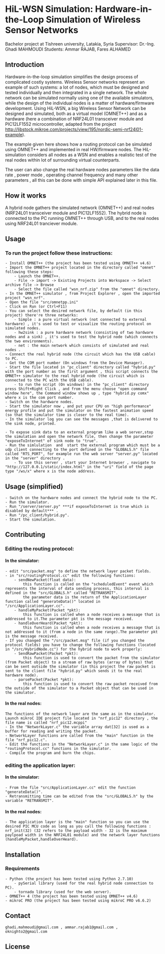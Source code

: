 # HiL-WSN Simulation: Hardware-in-the-Loop Simulation of Wireless Sensor Networks
Bachelor project at Tishreen university, Latakia, Syria
Supervisor: Dr.-Ing. Ghadi MAHMOUDI
Students: Ammar RAJAB, Fares ALHAMED

## Introduction

Hardware-in-the-loop simulation simplifies the design process of complicated costly systems. Wireless Sensor networks represent an example of such systems: a lot of nodes, which must be designed and tested individually and then integrated in a single network. The whole network can be simulated normally using one of the available simulators, while the design of the individual nodes is a matter of hardware/firmware development.
Using HiL-WSN, a big Wireless Sensor Network can be designed and simulated, both as a virtual model (OMNET++) and as a hardware (here a combination of NRF24L01 transceiver module and PIC12LF1552 microcontroller, adapted from the project http://libstock.mikroe.com/projects/view/195/nordic-semi-nrf24l01-example).

The example given here shows how a routing protocol can be simulated using OMNET++ and implemented in real HW/firmware nodes. The HiL-simulation considers all nodes as a WSN and enables a realistic test of the real nodes within lot of surrounding virtual counterparts.

The user can also change the real hardware nodes parameters like the data rate , power mode , operating channel frequency and many other parameters , all this can be done with simple API explained later in this file.

## How it works
A hybrid node gathers the simulated network (OMNET++) and real nodes (NRF24L01 transceiver module and PIC12LF1552). The hybrid node is connected to the PC running OMNET++ through USB, and to the real nodes using NRF24L01 tranciever module.

## Usage

### To run the project follow these instructions:
    - Install OMNET++ (the project has been tested using OMNET++ v4.6)
    - Import the OMNET++ project located in the directory called "omnet" following these steps:
        - Launch the OMNET++.
        - File -> import -> Existing Projects into Workspace -> Select archive file -> Browse
        - Select the file called "wsn_nrf.zip" from the "omnet" directory.
    - In the OMNET++ simulator , from Project Explorer , open the imported project "wsn_nrf".
    - Open the file "src/omnetpp.ini"
    - Click on Run (or Ctrl+F11)
    - You can select the desired network file, by default (in this project) there're three networks:
        - Simple : a pure virtual network (not connected to external hardware) , it's used to test or visualize the routing protocol on simulated nodes.
        - hw2sink : a pure hardware network (consisting of two hardware nodes and a sink) , it's used to test the hybrid node (which connects the two environments).
        - net : the main network which consists of simulated and real nodes .
    - Connect the real hybrid node (the circuit which has the USB cable) to PC.
    - Get the COM port number (On windows from the Device Manager).
    - Start the file located in "pc_client" directory called "hybrid.py" with the port number as the first argument , this script connects the OMNET++ simulator to the real hybrid node (the circuit which is connected to the PC with the USB cable).
        - to run the script (On windows) in the "pc_client" directory press Shift+Right Click , and from the menu choose "open command window here", the Command window shows up , type "hybrid.py comx" where x is the com port number.
    - Switch on the hardware nodes.
    - Start the simulator now , and put your CPU on "high performance" energy profile and put the simulator on the fastest animation speed (so that the simulator time is closer to the real time).
    - In the simulator log you can see the messages ,that is delivered to the sink node, printed.
    
    - To expose sink data to an external program like a web server,stop the simulation and open the network file, then change the parameter "exposeToInternet" of sink node to "true".
    - Run the simlulation  and  start the external program which must be a udp client connecting to the port defined in the "GLOBALS.h" file called "RTS_PORT", for example run the web server "server.py" located in the "server" directory .
        - To use this server , start your Internet browser , navigate to "http://127.0.0.1/static/index.html" in the "uri" field of the page type "/ws/x" where x is the node address.

## Usage (simplified)
    - Switch on the hardware nodes and connect the hybrid node to the PC.
    - Run the simulator.
    - Run "/server/server.py" ***if exposeToInternet is true which is disabled by default*** .
    - Run "/pc_client/hybrid.py".
    - Start the simulation.

## Contributing
### Editing the routing protocol:
#### In the simulator:
    - edit "src/packet.msg" to define the network layer packet fields.
    - in "src/routingProtocol.cc" edit the following functions:
        - sendNewPacket(float data):
            this function is called on the "scheduledEvent" event which represents the interval of data sending process, this interval is defined in the "src/GLOBALS.h" called "RETRANSMIT".
            the parameter data is the return of the ApplicationLayer function called "generateData()" located in "/src/ApplicationLayer.cc".
        - handleMyPacket(Packet *pkt):
            this function is called when a node receives a message that is addressed to it.The parameter pkt is the message received.
        - handleOverHeard(Packet *pkt):
            this function is called when a node receives a message that is not addressed to it (from a node in the same range).The parameter pkt is the message received.
    - If you changed the "/src/packet.msg" file (if you changed the protocol fields) you have to change the following functions (located in "/src/HybridNode.cc") for the hybrid node to work properly:
        - SendRawPacket(Packet *pkt):
            this function is used to convert the packet from the simulator (from Packet object) to a stream of raw bytes (array of bytes) that can be sent outside the simulator (in this project the raw packet is sent to the client file "hybrid.py" which sends it to the real hardware node).
        - parsePacket(Packet *pkt):
            this function is used to convert the raw packet received from the outside of the simulator to a Packet object that can be used in the simulator.
#### In the real nodes:
    The functions of the network layer are the same as in the simulator.
    Launch mikroC IDE project file located in "nrf_pic12" directory , the file name is called "nrf_pic12.mcppi"
    - In the "NetworkLayer.c" the variable array dat[32] is used as a buffer for reading and writing the packet.
    - NetworkLayer functions are called from the "main" function in the file "nrf_pic12.c".
    - Edit the functions in the "NetworkLayer.c" in the same logic of the "routingProtocol.cc" functions in the simulator.
    - Compile the program and burn the chips.
### editing the application layer:
#### In the simulator:
    - From the file "src/ApplicationLayer.cc" edit the function "generateData()".
    - Retransmitting time can be edited from the "src/GLOBALS.h" by the variable "RETRANSMIT".
#### In the real nodes:
    - The application layer is the "main" function so you can use the desired PIC MCU code as long as you call the following functions : nrf_init(32) (32 refers to the payload width - 32 is the maximum paylpoad width in the NRF24L01 module) and the network layer functions (handleMyPacket,handleOverHeard).


## Installation
### Requirements
    - Python (the project has been tested using Python 2.7.10)
        - pySerial library (used for the real hybrid node connection to PC).
        - tornado library (used for the web server).
    - OMNET++ 4 (the project has been tested using OMNET++ v4.6)
    - mikroC PRO (the project has been tested using mikroC PRO v6.6.2)


## Contact
    ghadi.mahmoudi@gmail.com , ammar.rajab1@gmail.com , oknighto2@gmail.com
## License



